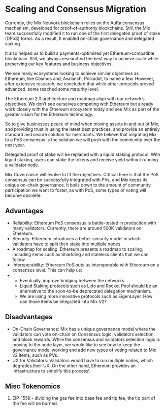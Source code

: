 # Scaling and Consensus Migration

Currently, the Mix Network blockchain relies on the AuRa consensus mechanism, developed for proof-of-authority blockchains. Still, the Mix team successfully modified it to run one of the first delegated proof of stake (DPoS) forms. As a result, It enabled on-chain governance and delegated staking.

It also helped us to build a payments-optimized yet Ethereum-compatible blockchain. Still, we always researched the best way to achieve scale while preserving our key features and business objectives.

We see many ecosystems looking to achieve similar objectives as Ethereum, like Cosmos and, Avalanch, Polkadot, to name a few. However, after extensive research, we concluded that while other protocols proved advanced, some reached some maturity level.

The Ethereum 2.0 architecture and roadmap align with our network’s objectives. We don’t see ourselves competing with Ethereum but already work closely with the Ethereum ecosystem today and see Mix as part of the greater vision for the Ethereum technology.

So to give businesses peace of mind when moving assets in and out of Mix, and providing trust in using the latest best practices, and provide an entirely standard and secure solution for merchants. We believe that migrating Mix to a PoS consensus is the solution we will push with the community over the next year.

Delegated proof of stake will be replaced with a liquid staking protocol. With liquid staking, users can stake the tokens and receive yield without running a validator node.

Mix Governance will evolve to fit the objectives. Critical here is that the PoS consensus can be successfully integrated with PVs, and Mix keeps its unique on-chain governance. It boils down to the amount of community participation we want to foster, as with PoS, some types of voting will become obsolete.

## Advantages

* Reliability: Ethereum PoS consensus is battle-tested in production with many validators. Currently, there are around 500K validators on Ethereum.
* Security: Ethereum introduces a better security model in which validators have to split their stake into multiple nodes
* A roadmap for scaling: Ethereum presents a roadmap to scaling, including items such as Shartding and stateless clients that we can follow.
* Interoperability: Ethereum PoS puts us interoperable with Ethereum on a consensus level. This can help us:
*
  * Eventually, improve bridging between the networks.
  * Liquid Staking protocols such as Lido and Rocket Pool should be an alternative to the soon-to-be deprecated delegation mechanism.
  * We are using more innovative protocols such as EigenLayer. How can those items be integrated into Mix V2?

## Disadvantages

* On-Chain Governance: Mix has a unique governance model where the validators can vote on-chain on Consensus logic, validators selection, and block rewards. While the consensus and validators selection logic is moving to the node layer, we would like to see how to keep the governance model working and add new types of voting related to Mix v2 items, such as PVs.
* UX for Validators: Validators would have to run multiple nodes, which degrades their UX. On the other hand, Ethereum provides an infrastructure to simplify this process\\

## Misc Tokenomics

1. EIP-1559 - dividing the gas fee into base fee and tip fee, the tip part of the fee will be burned.
